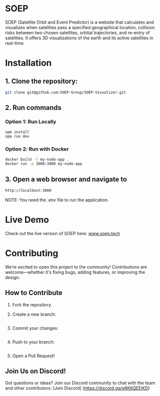 # SOEP

SOEP (Satellite Orbit and Event Predictor) is a website that calculates and visualizes when satellites pass a specified geographical location, collision risks between two chosen satellites, orbital trajectories, and re-entry of satellites. It offers 3D visualizations of the earth and its active satellites in real-time.

# Installation 

## 1. Clone the repository:
   ```bash
   git clone git@github.com:SOEP-Group/SOEP-Visualizer.git
   ```

## 2. Run commands

### Option 1: Run Locally
   ```bash
   npm install
   npm run dev 
   ```

### Option 2: Run with Docker
   ```bash
   docker build -t my-node-app .
   docker run -p 3000:3000 my-node-app
   ```
   
## 3. Open a web browser and navigate to
   ```bash
   http://localhost:3000
   ```

NOTE: You need the .env file to run the application.

# Live Demo

Check out the live version of SOEP here: www.soep.tech

# Contributing

We’re excited to open this project to the community! Contributions are welcome—whether it's fixing bugs, adding features, or improving the design.

## How to Contribute

1. Fork the repository.

2. Create a new branch:

   ```git checkout -b feature/new-feature
   ```

3. Commit your changes:
   ```git commit -m "Add new feature"
   ```

4. Push to your branch:
   ```git push origin feature/new-feature
   ```

5. Open a Pull Request!

## Join Us on Discord!

Got questions or ideas? Join our Discord community to chat with the team and other contributors: [Join Discord] (https://discord.gg/e8K6QEEjKD)